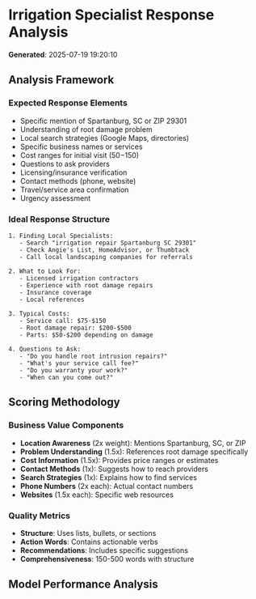 # Irrigation Specialist Response Analysis

**Generated**: 2025-07-19 19:20:10

## Analysis Framework

### Expected Response Elements
- Specific mention of Spartanburg, SC or ZIP 29301
- Understanding of root damage problem
- Local search strategies (Google Maps, directories)
- Specific business names or services
- Cost ranges for initial visit ($50-$150)
- Questions to ask providers
- Licensing/insurance verification
- Contact methods (phone, website)
- Travel/service area confirmation
- Urgency assessment

### Ideal Response Structure
```
1. Finding Local Specialists:
   - Search "irrigation repair Spartanburg SC 29301"
   - Check Angie's List, HomeAdvisor, or Thumbtack
   - Call local landscaping companies for referrals

2. What to Look For:
   - Licensed irrigation contractors
   - Experience with root damage repairs
   - Insurance coverage
   - Local references

3. Typical Costs:
   - Service call: $75-$150
   - Root damage repair: $200-$500
   - Parts: $50-$200 depending on damage

4. Questions to Ask:
   - "Do you handle root intrusion repairs?"
   - "What's your service call fee?"
   - "Do you warranty your work?"
   - "When can you come out?"
```

## Scoring Methodology

### Business Value Components
- **Location Awareness** (2x weight): Mentions Spartanburg, SC, or ZIP
- **Problem Understanding** (1.5x): References root damage specifically
- **Cost Information** (1.5x): Provides price ranges or estimates
- **Contact Methods** (1x): Suggests how to reach providers
- **Search Strategies** (1x): Explains how to find services
- **Phone Numbers** (2x each): Actual contact numbers
- **Websites** (1.5x each): Specific web resources

### Quality Metrics
- **Structure**: Uses lists, bullets, or sections
- **Action Words**: Contains actionable verbs
- **Recommendations**: Includes specific suggestions
- **Comprehensiveness**: 150-500 words with structure

## Model Performance Analysis
